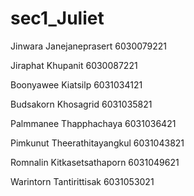 # sec1_Juliet
Jinwara Janejaneprasert     6030079221

Jiraphat Khupanit           6030087221

Boonyawee Kiatsilp          6031034121

Budsakorn Khosagrid         6031035821

Palmmanee Thapphachaya      6031036421

Pimkunut Theerathitayangkul 6031043821

Romnalin Kitkasetsathaporn  6031049621

Warintorn Tantirittisak     6031053021
